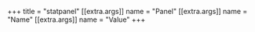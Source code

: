 +++
title = "statpanel"
[[extra.args]]
name = "Panel"
[[extra.args]]
name = "Name"
[[extra.args]]
name = "Value"
+++